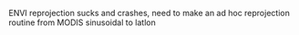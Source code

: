 ENVI reprojection sucks and crashes,  need to make an ad hoc reprojection routine from MODIS sinusoidal to latlon
